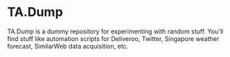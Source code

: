 # TA.Dump
TA.Dump is a dummy repository for experimenting with random stuff. You'll find stuff like automation scripts for Deliveroo, Twitter, Singapore weather forecast, SimilarWeb data acquisition, etc.
